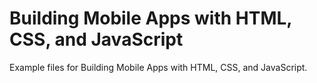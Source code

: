 Building Mobile Apps with HTML, CSS, and JavaScript
================

Example files for Building Mobile Apps with HTML, CSS, and JavaScript.
